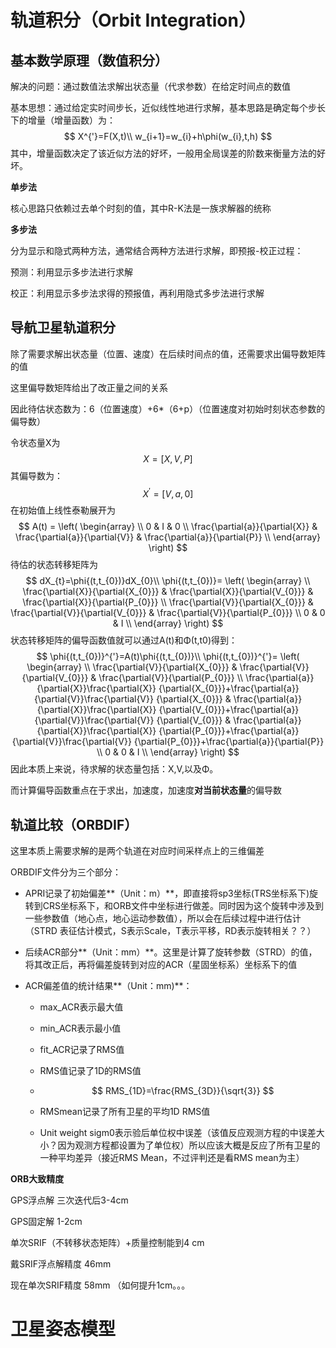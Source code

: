 # 轨道积分（Orbit Integration）



## 基本数学原理（数值积分）

解决的问题：通过数值法求解出状态量（代求参数）在给定时间点的数值

基本思想：通过给定实时间步长，近似线性地进行求解，基本思路是确定每个步长下的增量（增量函数）为：
$$
X^{'}=F(X,t)\\
w_{i+1}=w_{i}+h\phi(w_{i},t,h)
$$
其中，增量函数决定了该近似方法的好坏，一般用全局误差的阶数来衡量方法的好坏。

**单步法**

核心思路只依赖过去单个时刻的值，其中R-K法是一族求解器的统称

**多步法**

分为显示和隐式两种方法，通常结合两种方法进行求解，即预报-校正过程：

预测：利用显示多步法进行求解

校正：利用显示多步法求得的预报值，再利用隐式多步法进行求解

## 导航卫星轨道积分

除了需要求解出状态量（位置、速度）在后续时间点的值，还需要求出偏导数矩阵的值

这里偏导数矩阵给出了改正量之间的关系

因此待估状态数为：6（位置速度）+6*（6+p）（位置速度对初始时刻状态参数的偏导数）

令状态量X为
$$
X=[X,V,P]
$$
其偏导数为：
$$
X^{'}=[V,a,0]
$$
在初始值上线性泰勒展开为
$$
A(t) =
\left( \begin{array} \\
0 & I & 0 \\
\frac{\partial{a}}{\partial{X}} & \frac{\partial{a}}{\partial{V}} & \frac{\partial{a}}{\partial{P}} \\
\end{array} \right)
$$
待估的状态转移矩阵为
$$
dX_{t}=\phi{(t,t_{0})}dX_{0}\\
\phi{(t,t_{0})}=
\left( \begin{array} \\
\frac{\partial{X}}{\partial{X_{0}}} & \frac{\partial{X}}{\partial{V_{0}}} & \frac{\partial{X}}{\partial{P_{0}}} \\
\frac{\partial{V}}{\partial{X_{0}}} & \frac{\partial{V}}{\partial{V_{0}}} & \frac{\partial{V}}{\partial{P_{0}}} \\
0 & 0 & I \\
\end{array} \right)
$$
状态转移矩阵的偏导函数值就可以通过A(t)和Φ(t,t0)得到：
$$
\phi{(t,t_{0})}^{'}=A(t)\phi{(t,t_{0})}\\
\phi{(t,t_{0})}^{'}=
\left( \begin{array} \\
\frac{\partial{V}}{\partial{X_{0}}} & \frac{\partial{V}}{\partial{V_{0}}} & \frac{\partial{V}}{\partial{P_{0}}} \\
\frac{\partial{a}}{\partial{X}}\frac{\partial{X}} {\partial{X_{0}}}+\frac{\partial{a}}{\partial{V}}\frac{\partial{V}} {\partial{X_{0}}} & \frac{\partial{a}}{\partial{X}}\frac{\partial{X}} {\partial{V_{0}}}+\frac{\partial{a}}{\partial{V}}\frac{\partial{V}} {\partial{V_{0}}} & \frac{\partial{a}}{\partial{X}}\frac{\partial{X}} {\partial{P_{0}}}+\frac{\partial{a}}{\partial{V}}\frac{\partial{V}} {\partial{P_{0}}}+\frac{\partial{a}}{\partial{P}} \\
0 & 0 & I \\
\end{array} \right)
$$
因此本质上来说，待求解的状态量包括：X,V,以及Φ。

而计算偏导函数重点在于求出，加速度，加速度**对当前状态量**的偏导数

## 轨道比较（ORBDIF）

这里本质上需要求解的是两个轨道在对应时间采样点上的三维偏差

ORBDIF文件分为三个部分：

* APRI记录了初始偏差**（Unit：m）**，即直接将sp3坐标(TRS坐标系下)旋转到CRS坐标系下，和ORB文件中坐标进行做差。同时因为这个旋转中涉及到一些参数值（地心点，地心运动参数值），所以会在后续过程中进行估计（STRD 表征估计模式，S表示Scale，T表示平移，RD表示旋转相关？？）
* 后续ACR部分**（Unit：mm）**。这里是计算了旋转参数（STRD）的值，将其改正后，再将偏差旋转到对应的ACR（星固坐标系）坐标系下的值

* ACR偏差值的统计结果**（Unit：mm)**：
  * max_ACR表示最大值
  
  * min_ACR表示最小值
  
  * fit_ACR记录了RMS值
  
  * RMS值记录了1D的RMS值
  
  * $$
    RMS_{1D}=\frac{RMS_{3D}}{\sqrt{3}}
    $$
  
  * RMSmean记录了所有卫星的平均1D RMS值
  
  * Unit weight sigm0表示验后单位权中误差（该值反应观测方程的中误差大小？因为观测方程都设置为了单位权）所以应该大概是反应了所有卫星的一种平均差异（接近RMS Mean，不过评判还是看RMS mean为主）

**ORB大致精度**

GPS浮点解 三次迭代后3-4cm

GPS固定解 1-2cm

单次SRIF（不转移状态矩阵）+质量控制能到4 cm

戴SRIF浮点解精度 46mm

现在单次SRIF精度 58mm （如何提升1cm。。。



# 卫星姿态模型

